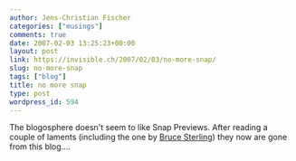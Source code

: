 ```yaml
---
author: Jens-Christian Fischer
categories: ["musings"]
comments: true
date: 2007-02-03 13:25:23+00:00
layout: post
link: https://invisible.ch/2007/02/03/no-more-snap/
slug: no-more-snap
tags: ["blog"]
title: no more snap
type: post
wordpress_id: 594
---
```


The blogosphere doesn't seem to like Snap Previews. After reading a couple of laments (including the one by [Bruce Sterling][1]) they now are gone from this blog....


[1]: https://blog.wired.com/sterling/2007/02/how_to_get_rid_.html
